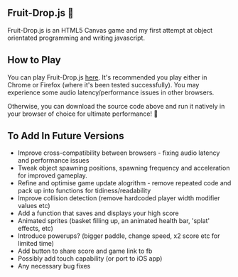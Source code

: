 ## Fruit-Drop.js 🍎

Fruit-Drop.js is an HTML5 Canvas game and my first attempt at object orientated programming and writing javascript.

## How to Play

You can play Fruit-Drop.js <a href="http://richvaughan.co.uk/pages/fruit-drop/fruit-drop.html">here</a>. It's recommended you play either in Chrome or Firefox (where it's been tested successfully). You may experience some audio latency/performance issues in other browsers.

Otherwise, you can download the source code above and run it natively in your browser of choice for ultimate performance! 👊

## To Add In Future Versions
* Improve cross-compatibility between browsers - fixing audio latency and performance issues
* Tweak object spawning positions, spawning frequency and acceleration for improved gameplay.
* Refine and optimise game update alogrithm - remove repeated code and pack up into functions for tidiness/readability
* Improve collision detection (remove hardcoded player width modifier values etc)
* Add a function that saves and displays your high score
* Animated sprites (basket filling up, an animated health bar, 'splat' effects, etc)
* Introduce powerups? (bigger paddle, change speed, x2 score etc for limited time)
* Add button to share score and game link to fb
* Possibly add touch capability (or port to iOS app)
* Any necessary bug fixes
